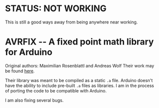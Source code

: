 # STATUS: NOT WORKING
This is still a good ways away from being anywhere near working. 


# AVRFIX -- A fixed point math library for Arduino
Original authors: Maximilian Rosenblattl and Andreas Wolf
Their work may be found [here](http://avrfix.sourceforge.net/).

Their library was meant to be compiled as a static `.a` file. Arduino doesn't have the ability to include pre-built `.a` files as libraries. I am in the process of porting the code to be compatible with Arduino.

I am also fixing several bugs.